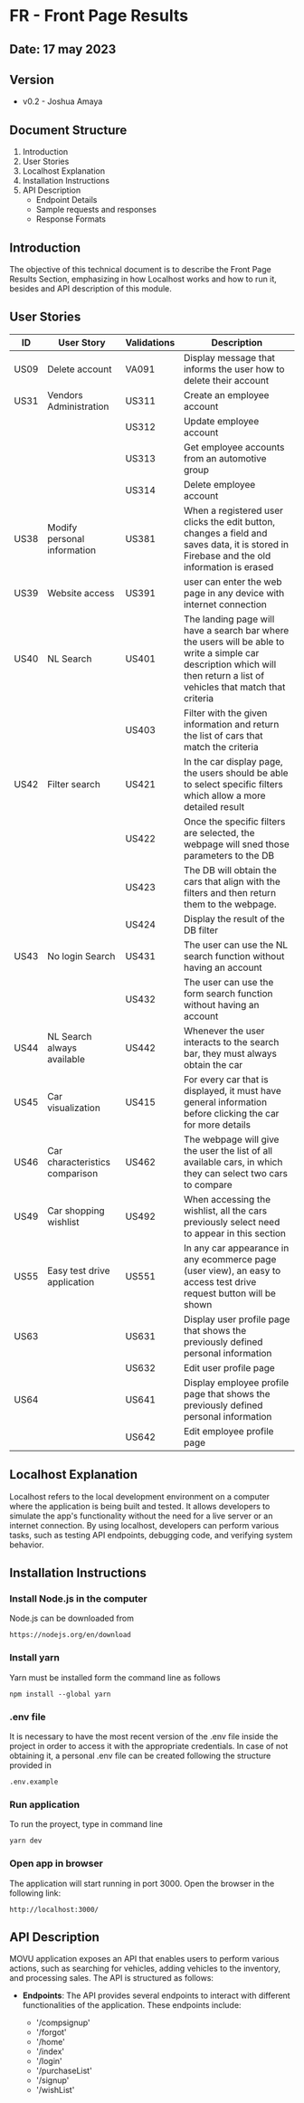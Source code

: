 # FR - Front Page Results

## Date: 17 may 2023

## Version

* v0.2 - Joshua Amaya

## Document Structure

1. Introduction
2. User Stories
3. Localhost Explanation
4. Installation Instructions
5. API Description
    * Endpoint Details
    * Sample requests and responses
    * Response Formats

## Introduction

The objective of this technical document is to describe the Front Page Results Section, emphasizing in how Localhost works and how to run it, besides and API description of this module.

## User Stories

|   ID      |   User Story                      |   Validations |   Description |
|-----------|-------------------                |---------------|---------------|
|   US09    |   Delete account                  |   VA091       |   Display message that informs the user how to delete their account   |
|   US31    |   Vendors Administration          |   US311       |   Create an employee account  |
|           |                                   |   US312       |   Update employee account |
|           |                                   |   US313       |   Get employee accounts from an automotive group|
|           |                                   |   US314       |   Delete employee account |
|   US38    |   Modify personal information     |   US381       |   When a registered user clicks the edit button, changes a field and saves data, it is stored in Firebase and the old information is erased   |
|   US39    |   Website access                  |   US391       |   user can enter the web page in any device with internet connection  |
|   US40    |   NL Search                       |   US401       |   The landing page will have a search bar where the users will be able to write a simple car description which will then return a list of vehicles that match that criteria   |
|           |                                   |   US403       |   Filter with the given information and return the list of cars that match the criteria   |
|   US42    |   Filter search                   |   US421       |   In the car display page, the users should be able to select specific filters which allow a more detailed result |
|           |                                   |   US422       |   Once the specific filters are selected, the webpage will sned those parameters to the DB    |
|           |                                   |   US423       |   The DB will obtain the cars that align with the filters and then return them to the webpage.    |
|           |                                   |   US424       |   Display the result of the DB filter |
|   US43    |   No login Search                 |   US431       |   The user can use the NL search function without having an account   |
|           |                                   |   US432       |   The user can use the form search function without having an account |
|   US44    |   NL Search always available      |   US442       |   Whenever the user interacts to the search bar, they must always obtain the car  |
|   US45    |   Car visualization               |   US415       |   For every car that is displayed, it must have general information before clicking the car for more details  |
|   US46    |   Car characteristics comparison  |   US462       |   The webpage will give the user the list of all available cars, in which they can select two cars to compare |
|   US49    |   Car shopping wishlist           |   US492       |   When accessing the wishlist, all the cars previously select need to appear in this section  |
|   US55    |   Easy test drive application     |   US551       |   In any car appearance in any ecommerce page (user view), an easy to access test drive request button will be shown  |
|   US63    |                                   |   US631       |   Display user profile page that shows the previously defined personal information    |
|           |                                   |   US632       |   Edit user profile page  |
|   US64    |                                   |   US641       |   Display employee profile page that shows the previously defined personal information|
|           |                                   |   US642       |   Edit employee profile page  |

## Localhost Explanation 

Localhost refers to the local development environment on a computer where the application is being built and tested. It allows developers to simulate the app's functionality without the need for a live server or an internet connection. By using localhost, developers can perform various tasks, such as testing API endpoints, debugging code, and verifying system behavior.

## Installation Instructions

### **Install Node.js in the computer**
    
Node.js can be downloaded from 
    
    https://nodejs.org/en/download 

### **Install yarn**

Yarn must be installed form the command line as follows

```
npm install --global yarn
```

### **.env file**

It is necessary to have the most recent version of the .env file inside the project in order to access it with the appropriate credentials. In case of not obtaining it, a personal .env file can be created following the structure provided in 

    .env.example

### **Run application**

To run the proyect, type in command line

```
yarn dev
```

### **Open app in browser**

The application will start running in port 3000. Open the browser in the following link:

```
http://localhost:3000/
```

## API Description

MOVU application exposes an API that enables users to perform various actions, such as searching for vehicles, adding vehicles to the inventory, and processing sales. The API is structured as follows:

* **Endpoints**: The API provides several endpoints to interact with different functionalities of the application. These endpoints include:

    * '/compsignup'
    * '/forgot'
    * '/home'
    * '/index'
    * '/login'
    * '/purchaseList'
    * '/signup'
    * '/wishList'
